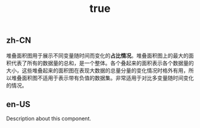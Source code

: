 ﻿---
order: 0
title:
  zh-CN: 堆叠面积图
  en-US: Stacked Area Chart
---

## zh-CN

堆叠面积图用于展示不同变量随时间而变化的**占比情况**。堆叠面积图上的最大的面积代表了所有的数据量的总和，是一个整体。各个叠起来的面积表示各个数据量的大小，这些堆叠起来的面积图在表现大数据的总量分量的变化情况时格外有用，所以堆叠面积图不适用于表示带有负值的数据集。非常适用于对比多变量随时间变化的情况。

## en-US

Description about this component.
